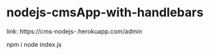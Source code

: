 # nodejs-cmsApp-with-handlebars

link: https://cms-nodejs-.herokuapp.com/admin

npm i 
node index.js

